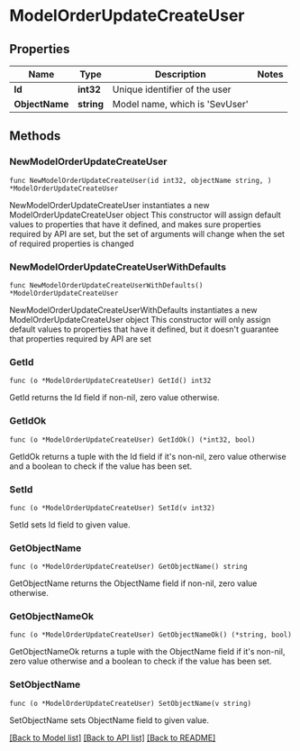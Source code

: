 # ModelOrderUpdateCreateUser

## Properties

Name | Type | Description | Notes
------------ | ------------- | ------------- | -------------
**Id** | **int32** | Unique identifier of the user | 
**ObjectName** | **string** | Model name, which is &#39;SevUser&#39; | 

## Methods

### NewModelOrderUpdateCreateUser

`func NewModelOrderUpdateCreateUser(id int32, objectName string, ) *ModelOrderUpdateCreateUser`

NewModelOrderUpdateCreateUser instantiates a new ModelOrderUpdateCreateUser object
This constructor will assign default values to properties that have it defined,
and makes sure properties required by API are set, but the set of arguments
will change when the set of required properties is changed

### NewModelOrderUpdateCreateUserWithDefaults

`func NewModelOrderUpdateCreateUserWithDefaults() *ModelOrderUpdateCreateUser`

NewModelOrderUpdateCreateUserWithDefaults instantiates a new ModelOrderUpdateCreateUser object
This constructor will only assign default values to properties that have it defined,
but it doesn't guarantee that properties required by API are set

### GetId

`func (o *ModelOrderUpdateCreateUser) GetId() int32`

GetId returns the Id field if non-nil, zero value otherwise.

### GetIdOk

`func (o *ModelOrderUpdateCreateUser) GetIdOk() (*int32, bool)`

GetIdOk returns a tuple with the Id field if it's non-nil, zero value otherwise
and a boolean to check if the value has been set.

### SetId

`func (o *ModelOrderUpdateCreateUser) SetId(v int32)`

SetId sets Id field to given value.


### GetObjectName

`func (o *ModelOrderUpdateCreateUser) GetObjectName() string`

GetObjectName returns the ObjectName field if non-nil, zero value otherwise.

### GetObjectNameOk

`func (o *ModelOrderUpdateCreateUser) GetObjectNameOk() (*string, bool)`

GetObjectNameOk returns a tuple with the ObjectName field if it's non-nil, zero value otherwise
and a boolean to check if the value has been set.

### SetObjectName

`func (o *ModelOrderUpdateCreateUser) SetObjectName(v string)`

SetObjectName sets ObjectName field to given value.



[[Back to Model list]](../README.md#documentation-for-models) [[Back to API list]](../README.md#documentation-for-api-endpoints) [[Back to README]](../README.md)


